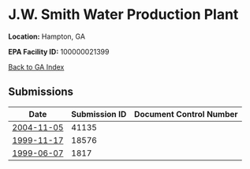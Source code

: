 # J.W. Smith Water Production Plant

**Location:** Hampton, GA

**EPA Facility ID:** 100000021399

[Back to GA Index](../../index.md)

## Submissions

| Date | Submission ID | Document Control Number |
|------|--------------|-------------------------|
| [2004-11-05](submissions/41135.md) | 41135 |  |
| [1999-11-17](submissions/18576.md) | 18576 |  |
| [1999-06-07](submissions/1817.md) | 1817 |  |
